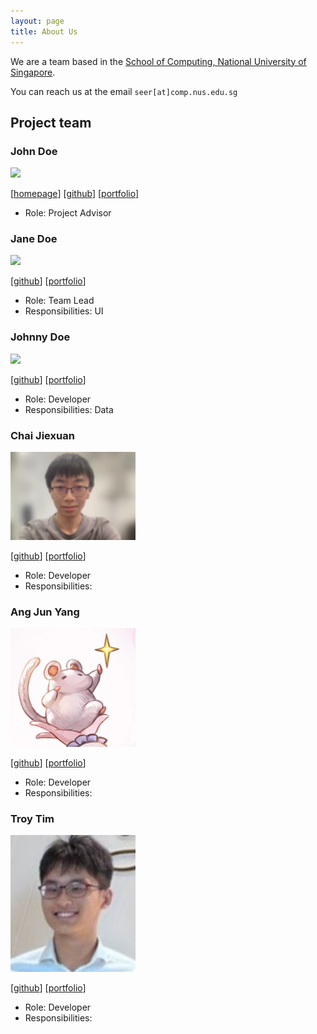 ```yaml
---
layout: page
title: About Us
---
```


We are a team based in the [School of Computing, National University of Singapore](http://www.comp.nus.edu.sg).

You can reach us at the email `seer[at]comp.nus.edu.sg`

## Project team

### John Doe

<img src="images/johndoe.png" width="200px">

[[homepage](http://www.comp.nus.edu.sg/~damithch)]
[[github](https://github.com/johndoe)]
[[portfolio](team/johndoe.md)]

- Role: Project Advisor

### Jane Doe

<img src="images/johndoe.png" width="200px">

[[github](http://github.com/johndoe)]
[[portfolio](team/johndoe.md)]

- Role: Team Lead
- Responsibilities: UI

### Johnny Doe

<img src="images/johndoe.png" width="200px">

[[github](http://github.com/johndoe)] [[portfolio](team/johndoe.md)]

- Role: Developer
- Responsibilities: Data

### Chai Jiexuan

<img src="images/Profile Pics/chai_jiexuan.png" width="200px">

[[github](http://github.com/jiexuanc)]
[[portfolio](team/jiexuan.md)]

- Role: Developer
- Responsibilities:

### Ang Jun Yang

<img src="images/Profile Pics/Ang_Jun_Yang.jpg" width="200px">

[[github](https://github.com/AngJunYang)]
[[portfolio](team/junyang.md)]

- Role: Developer
- Responsibilities:

### Troy Tim

<img src="images/Profile Pics/Troy_Tim.jpg" width="200px">

[[github](https://github.com/roultitude)]
[[portfolio](team/roultitude.md)]

- Role: Developer
- Responsibilities:

